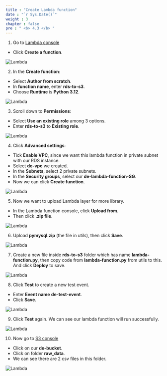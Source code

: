 ```yaml
---
title : "Create Lambda function"
date : "`r Sys.Date()`"
weight : 3
chapter : false
pre : " <b> 4.3 </b> "
---
```



1. Go to [Lambda console](https://console.aws.amazon.com/lambda/home)
  + Click **Create a function**.

![Lambda](../../images/4.datastorage/09-create_lambda_function.png)

2. In the **Create function**:
  + Select **Author from scratch**.
  + In **function name**, enter **rds-to-s3**.
  + Choose **Runtime** is **Python 3.12**.

![Lambda](../../images/4.datastorage/10-choose_function_type.png)

3. Scroll down to **Permissions**:
  + Select **Use an existing role** among 3 options.
  + Enter **rds-to-s3** to **Existing role**.

![Lambda](../../images/4.datastorage/11-choose_permissions.png)

4. Click **Advanced settings**:
  + Tick **Enable VPC**, since we want this lambda function in private subnet with our RDS instance.
  + Select **de-vpc** we created.
  + In the **Subnets**, select 2 private subnets.
  + In the **Security groups**, select our **de-lambda-function-SG**.
  + Now we can click **Create function**.

![Lambda](../../images/4.datastorage/16-choose_VPC_for_lambda.png)

5. Now we want to upload Lambda layer for more library.
  + In the Lambda function console, click **Upload from**.
  + Then click **.zip file**.

![Lambda](../../images/4.datastorage/12-upload_lambda_layers.png)

6. Upload **pymysql.zip** (the file in utils), then click **Save**.

![Lambda](../../images/4.datastorage/13-upload_pymysql.png)

7. Create a new file inside **rds-to-s3** folder which has name **lambda-function.py**, then copy code from **lambda-function.py** from utils to this. And click **Deploy** to save.

![Lambda](../../images/4.datastorage/14-code_lambda_function.png)

8. Click **Test** to create a new test event.
  + Enter **Event name** **de-test-event**.
  + Click **Save**.

![Lambda](../../images/4.datastorage/15-create_test_event.png)

9. Click **Test** again. We can see our lambda function will run successfully.

![Lambda](../../images/4.datastorage/17-run_lamda_function.png)

10. Now go to [S3 console](https://console.aws.amazon.com/s3/home)
  + Click on our **de-bucket**.
  + Click on folder **raw_data**.
  + We can see there are 2 csv files in this folder.

![Lambda](../../images/4.datastorage/18-see_S3_bucket.png)